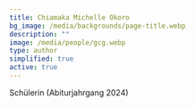 ```yaml
---
title: Chiamaka Michelle Okoro
bg_image: /media/backgrounds/page-title.webp
description: ""
image: /media/people/gcg.webp
type: author
simplified: true
active: true
---
```

Schülerin (Abiturjahrgang 2024)
